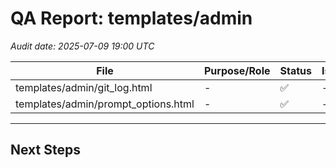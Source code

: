 # QA Report: templates/admin
_Audit date: 2025-07-09 19:00 UTC_

| File | Purpose/Role | Status | Issues |
|------|--------------|--------|--------|
| templates/admin/git_log.html | - | ✅ | - |
| templates/admin/prompt_options.html | - | ✅ | - |

---
## Next Steps

